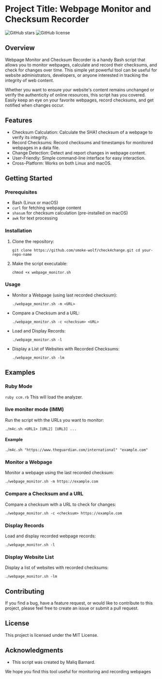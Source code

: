 Project Title: Webpage Monitor and Checksum Recorder
====================================================

![GitHub stars](https://img.shields.io/github/stars/smoke-wolf/check4change?style=for-the-badge) ![GitHub license](https://img.shields.io/github/license/smoke-wolf/check4change?style=for-the-badge)

Overview
--------

Webpage Monitor and Checksum Recorder is a handy Bash script that allows you to monitor webpages, calculate and record their checksums, and check for changes over time. This simple yet powerful tool can be useful for website administrators, developers, or anyone interested in tracking the integrity of web content.

Whether you want to ensure your website's content remains unchanged or verify the authenticity of online resources, this script has you covered. Easily keep an eye on your favorite webpages, record checksums, and get notified when changes occur.

Features
--------

-   Checksum Calculation: Calculate the SHA1 checksum of a webpage to verify its integrity.
-   Record Checksums: Record checksums and timestamps for monitored webpages in a data file.
-   Change Detection: Detect and report changes in webpage content.
-   User-Friendly: Simple command-line interface for easy interaction.
-   Cross-Platform: Works on both Linux and macOS.

Getting Started
---------------

### Prerequisites

-   Bash (Linux or macOS)
-   `curl` for fetching webpage content
-   `shasum` for checksum calculation (pre-installed on macOS)
-   `awk` for text processing

### Installation

1.  Clone the repository:

    

    `git clone https://github.com/smoke-wolf/check4change.git
    cd your-repo-name`

2.  Make the script executable:

    

    `chmod +x webpage_monitor.sh`

### Usage

-   Monitor a Webpage (using last recorded checksum):

    

    `./webpage_monitor.sh -m <URL>`

-   Compare a Checksum and a URL:

    

    `./webpage_monitor.sh -c <checksum> <URL>`

-   Load and Display Records:

    

    `./webpage_monitor.sh -l`

-   Display a List of Websites with Recorded Checksums:

    

    `./webpage_monitor.sh -lm`

Examples
--------

### Ruby Mode
`ruby ccm.rb` 
This will load the analyzer.

### live moniter mode (lMM)
Run the script with the URLs you want to monitor:



`./m4c.sh <URL1> [URL2] [URL3] ...`

#### Example


`./m4c.sh "https://www.theguardian.com/international" "example.com"`

### Monitor a Webpage

Monitor a webpage using the last recorded checksum:



`./webpage_monitor.sh -m https://example.com`

### Compare a Checksum and a URL

Compare a checksum with a URL to check for changes:



`./webpage_monitor.sh -c <checksum> https://example.com`

### Display Records

Load and display recorded webpage records:



`./webpage_monitor.sh -l`

### Display Website List

Display a list of websites with recorded checksums:



`./webpage_monitor.sh -lm`

Contributing
------------

If you find a bug, have a feature request, or would like to contribute to this project, please feel free to create an issue or submit a pull request.

License
-------

This project is licensed under the MIT License.

Acknowledgments
---------------

-   This script was created by Maliq Barnard.

We hope you find this tool useful for monitoring and recording webpages
